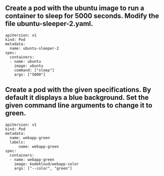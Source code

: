 

## Create a pod with the ubuntu image to run a container to sleep for 5000 seconds. Modify the file ubuntu-sleeper-2.yaml.

```
apiVersion: v1 
kind: Pod 
metadata:
  name: ubuntu-sleeper-2 
spec:
  containers:
  - name: ubuntu
    image: ubuntu
    command: ["sleep"]
    args: ["5000"]
```

## Create a pod with the given specifications. By default it displays a blue background. Set the given command line arguments to change it to green.
```
apiVersion: v1
kind: Pod
metadata:
  name: webapp-green
  labels:
      name: webapp-green
spec:
  containers:
  - name: webapp-green
    image: kodekloud/webapp-color
    args: ["--color", "green"]
```